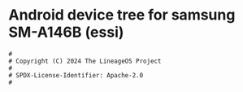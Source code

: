 # Android device tree for samsung SM-A146B (essi)

```
#
# Copyright (C) 2024 The LineageOS Project
#
# SPDX-License-Identifier: Apache-2.0
#
```

